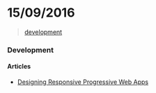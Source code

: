 # 15/09/2016

> [development](#development)

### Development

#### Articles

- [Designing Responsive Progressive Web Apps](https://cloudfour.com/thinks/designing-responsive-progressive-web-apps/)
